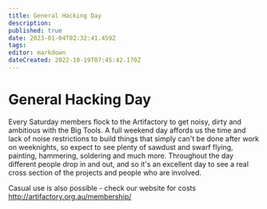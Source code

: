 ```yaml
---
title: General Hacking Day
description: 
published: true
date: 2023-01-04T02:32:41.459Z
tags: 
editor: markdown
dateCreated: 2022-10-19T07:45:42.170Z
---
```


# General Hacking Day

Every Saturday members flock to the Artifactory to get noisy, dirty and ambitious with the Big Tools. A full weekend day affords us the time and lack of noise restrictions to build things that simply can't be done after work on weeknights, so expect to see plenty of sawdust and swarf flying, painting, hammering, soldering and much more. Throughout the day different people drop in and out, and so it's an excellent day to see a real cross section of the projects and people who are involved.

Casual use is also possible - check our website for costs <http://artifactory.org.au/membership/>
